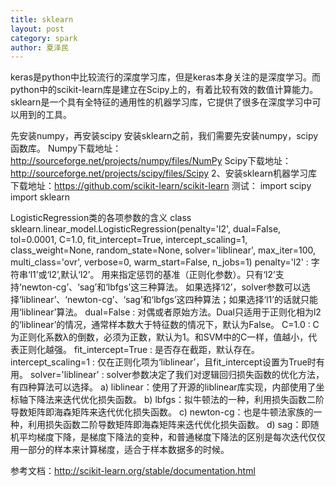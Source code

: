 ```yaml
---
title: sklearn
layout: post
category: spark
author: 夏泽民
---
```

keras是python中比较流行的深度学习库，但是keras本身关注的是深度学习。而python中的scikit-learn库是建立在Scipy上的，有着比较有效的数值计算能力。sklearn是一个具有全特征的通用性的机器学习库，它提供了很多在深度学习中可以用到的工具。

先安装numpy，再安装scipy
安装sklearn之前，我们需要先安装numpy，scipy函数库。
Numpy下载地址：http://sourceforge.net/projects/numpy/files/NumPy
Scipy下载地址：http://sourceforge.net/projects/scipy/files/Scipy
2、安装sklearn机器学习库
下载地址：https://github.com/scikit-learn/scikit-learn
测试：
import scipy
import sklearn


LogisticRegression类的各项参数的含义
class sklearn.linear_model.LogisticRegression(penalty='l2', 
          dual=False, tol=0.0001, C=1.0, fit_intercept=True, 
          intercept_scaling=1, class_weight=None, 
          random_state=None, solver='liblinear', max_iter=100, 
          multi_class='ovr', verbose=0, warm_start=False, n_jobs=1)
penalty='l2' : 字符串‘l1’或‘l2’,默认‘l2’。
用来指定惩罚的基准（正则化参数）。只有‘l2’支持‘newton-cg’、‘sag’和‘lbfgs’这三种算法。
如果选择‘l2’，solver参数可以选择‘liblinear’、‘newton-cg’、‘sag’和‘lbfgs’这四种算法；如果选择‘l1’的话就只能用‘liblinear’算法。
dual=False : 对偶或者原始方法。Dual只适用于正则化相为l2的‘liblinear’的情况，通常样本数大于特征数的情况下，默认为False。
C=1.0 : C为正则化系数λ的倒数，必须为正数，默认为1。和SVM中的C一样，值越小，代表正则化越强。
fit_intercept=True : 是否存在截距，默认存在。
intercept_scaling=1 : 仅在正则化项为‘liblinear’，且fit_intercept设置为True时有用。
solver='liblinear' : solver参数决定了我们对逻辑回归损失函数的优化方法，有四种算法可以选择。
a) liblinear：使用了开源的liblinear库实现，内部使用了坐标轴下降法来迭代优化损失函数。
b) lbfgs：拟牛顿法的一种，利用损失函数二阶导数矩阵即海森矩阵来迭代优化损失函数。
c) newton-cg：也是牛顿法家族的一种，利用损失函数二阶导数矩阵即海森矩阵来迭代优化损失函数。
d) sag：即随机平均梯度下降，是梯度下降法的变种，和普通梯度下降法的区别是每次迭代仅仅用一部分的样本来计算梯度，适合于样本数据多的时候。

<!-- more -->
参考文档：http://scikit-learn.org/stable/documentation.html
